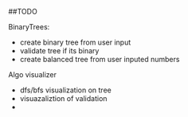 ##TODO

BinaryTrees:
 - create binary tree from user input 
 - validate tree if its binary
 - create balanced tree from user inputed numbers

Algo visualizer
  - dfs/bfs visualization on tree
  - visuazaliztion of validation 
  - 
  
